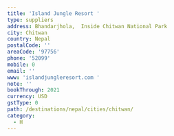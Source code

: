 ```yaml
---
title: 'Island Jungle Resort '
type: suppliers
address: Bhandarjhola,  Inside Chitwan National Park
city: Chitwan
country: Nepal
postalCode: ''
areaCode: '97756'
phone: '52099'
mobile: 0
email: ''
www: 'islandjungleresort.com '
note: ''
bookThrough: 2021
currency: USD
gstType: 0
path: /destinations/nepal/cities/chitwan/
category:
  - H
---
```


